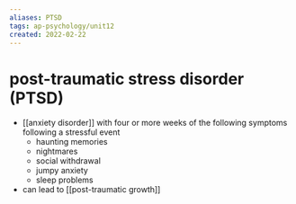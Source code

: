 ```yaml
---
aliases: PTSD
tags: ap-psychology/unit12 
created: 2022-02-22
---
```


# post-traumatic stress disorder (PTSD)

- [[anxiety disorder]] with four or more weeks of the following symptoms following a stressful event
	- haunting memories
	- nightmares
	- social withdrawal
	- jumpy anxiety
	- sleep problems
- can lead to [[post-traumatic growth]] 
